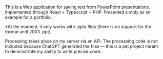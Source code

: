 This is a Web application for saving text from PowerPoint presentations. Implemented through React + Typescript + PHP. Presented simply as an example for a portfolio.

*At the moment, it only works with .pptx files (there is no support for the format until 2003 .ppt)

Processing takes place on my server via an API. The processing code is not included because ChatGPT generated the files — this is a pet project meant to demonstrate my ability to write precise code.

